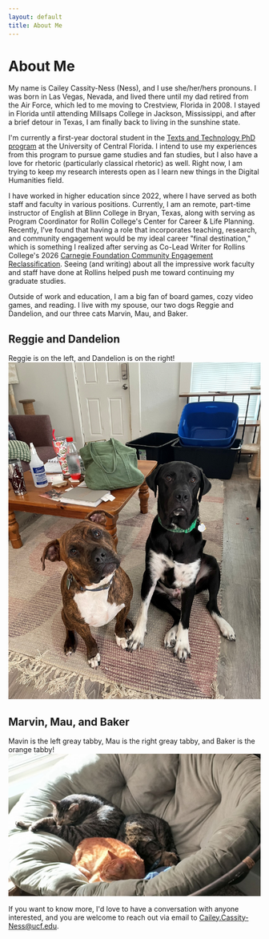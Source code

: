 ```yaml
---
layout: default
title: About Me
---
```


# About Me
My name is Cailey Cassity-Ness (Ness), and I use she/her/hers pronouns. I was born in Las Vegas, Nevada, and lived there until my dad retired from the Air Force, which led to me moving to Crestview, Florida in 2008. I stayed in Florida until attending Millsaps College in Jackson, Mississippi, and after a brief detour in Texas, I am finally back to living in the sunshine state. 

I'm currently a first-year doctoral student in the [Texts and Technology PhD program](https://cah.ucf.edu/textstech/) at the University of Central Florida. I intend to use my experiences from this program to pursue game studies and fan studies, but I also have a love for rhetoric (particularly classical rhetoric) as well. Right now, I am trying to keep my research interests open as I learn new things in the Digital Humanities field.

I have worked in higher education since 2022, where I have served as both staff and faculty in various positions. Currently, I am an remote, part-time instructor of English at Blinn College in Bryan, Texas, along with serving as Program Coordinator for Rollin College's Center for Career & Life Planning. Recently, I've found that having a role that incorporates teaching, research, and community engagement would be my ideal career "final destination," which is something I realized after serving as Co-Lead Writer for Rollins College's 2026 [Carnegie Foundation Community Engagement Reclassification](https://carnegieclassifications.acenet.edu/elective-classifications/community-engagement/). Seeing (and writing) about all the impressive work faculty and staff have done at Rollins helped push me toward continuing my graduate studies. 

Outside of work and education, I am a big fan of board games, cozy video games, and reading. I live with my spouse, our two dogs Reggie and Dandelion, and our three cats Marvin, Mau, and Baker. 
## Reggie and Dandelion
Reggie is on the left, and Dandelion is on the right!
![Picture of Reggie and Dandelion](../dogs.jpg)

## Marvin, Mau, and Baker
Mavin is the left greay tabby, Mau is the right greay tabby, and Baker is the orange tabby!
![Picture of Marvin Mau and Baker](../cats.jpg)

If you want to know more, I'd love to have a conversation with anyone interested, and you are welcome to reach out via email to Cailey.Cassity-Ness@ucf.edu.